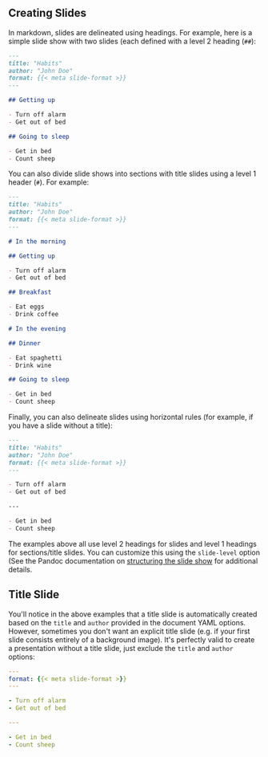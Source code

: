 ## Creating Slides

In markdown, slides are delineated using headings. For example, here is a simple slide show with two slides (each defined with a level 2 heading (`##`):

``` {.markdown code-preview="/docs/presentations/revealjs/examples/creating-slides-1.qmd"}
---
title: "Habits"
author: "John Doe"
format: {{< meta slide-format >}}
---

## Getting up

- Turn off alarm
- Get out of bed

## Going to sleep

- Get in bed
- Count sheep
```

You can also divide slide shows into sections with title slides using a level 1 header (`#`). For example:

``` {.markdown code-preview="/docs/presentations/revealjs/examples/creating-slides-2.qmd"}
---
title: "Habits"
author: "John Doe"
format: {{< meta slide-format >}}
---

# In the morning

## Getting up

- Turn off alarm
- Get out of bed

## Breakfast

- Eat eggs
- Drink coffee

# In the evening

## Dinner

- Eat spaghetti
- Drink wine

## Going to sleep

- Get in bed
- Count sheep
```

Finally, you can also delineate slides using horizontal rules (for example, if you have a slide without a title):

``` {.markdown code-preview="/docs/presentations/revealjs/examples/creating-slides-3.qmd"}
---
title: "Habits"
author: "John Doe"
format: {{< meta slide-format >}}
---

- Turn off alarm
- Get out of bed

---

- Get in bed
- Count sheep
```

The examples above all use level 2 headings for slides and level 1 headings for sections/title slides. You can customize this using the `slide-level` option (See the Pandoc documentation on [structuring the slide show](https://pandoc.org/MANUAL.html#structuring-the-slide-show) for additional details.

## Title Slide

You'll notice in the above examples that a title slide is automatically created based on the `title` and `author` provided in the document YAML options. However, sometimes you don't want an explicit title slide (e.g. if your first slide consists entirely of a background image). It's perfectly valid to create a presentation without a title slide, just exclude the `title` and `author` options:

``` yaml
---
format: {{< meta slide-format >}}
---

- Turn off alarm
- Get out of bed

---

- Get in bed
- Count sheep
```
